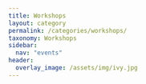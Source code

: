 ```yaml
---
title: Workshops
layout: category
permalink: /categories/workshops/
taxonomy: Workshops
sidebar:
  nav: "events"
header:
  overlay_image: /assets/img/ivy.jpg
---
```

